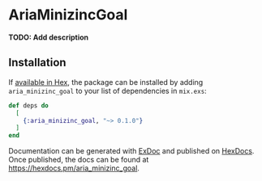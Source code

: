 # AriaMinizincGoal

**TODO: Add description**

## Installation

If [available in Hex](https://hex.pm/docs/publish), the package can be installed
by adding `aria_minizinc_goal` to your list of dependencies in `mix.exs`:

```elixir
def deps do
  [
    {:aria_minizinc_goal, "~> 0.1.0"}
  ]
end
```

Documentation can be generated with [ExDoc](https://github.com/elixir-lang/ex_doc)
and published on [HexDocs](https://hexdocs.pm). Once published, the docs can
be found at <https://hexdocs.pm/aria_minizinc_goal>.
